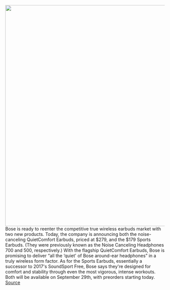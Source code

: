 <img src='https://cdn.vox-cdn.com/thumbor/VZTT76_sRDKG6_4auee8-NG6lro=/0x0:2040x1360/1200x800/filters:focal(857x517:1183x843)/cdn.vox-cdn.com/uploads/chorus_image/image/67381941/QCEARBUDS.0.jpg' width='700px' /><br/>
Bose is ready to reenter the competitive true wireless earbuds market with two new products. Today, the company is announcing both the noise-canceling QuietComfort Earbuds, priced at $279, and the $179 Sports Earbuds. (They were previously known as the Noise Canceling Headphones 700 and 500, respectively.) With the flagship QuietComfort Earbuds, Bose is promising to deliver “all the ‘quiet' of Bose around-ear headphones” in a truly wireless form factor. As for the Sports Earbuds, essentially a successor to 2017's SoundSport Free, Bose says they're designed for comfort and stability through even the most vigorous, intense workouts. Both will be available on September 29th, with preorders starting today.
<a href='https://www.theverge.com/2020/9/10/21429672/bose-quietcomfort-sports-earbuds-announced-features-price'> Source <a/>